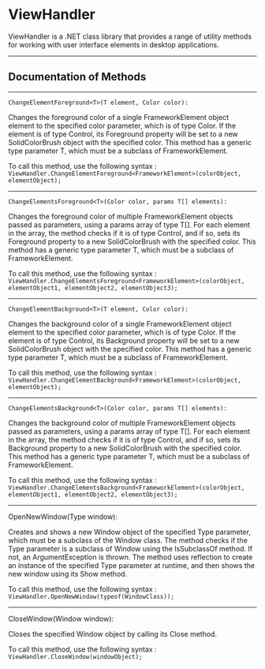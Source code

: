 # ViewHandler
 ViewHandler is a .NET class library that provides a range of utility methods for working with user interface elements in desktop applications.


-----------------------------------------------------------------------------------------------------------------------------------------------------------------------
## Documentation of Methods
-----------------------------------------------------------------------------------------------------------------------------------------------------------------------

``ChangeElementForeground<T>(T element, Color color):``

Changes the foreground color of a single FrameworkElement object element to the specified color parameter, which is of type Color. If the element is of type Control, its Foreground property will be set to a new SolidColorBrush object with the specified color. This method has a generic type parameter T, which must be a subclass of FrameworkElement.

To call this method, use the following syntax : ``ViewHandler.ChangeElementForeground<FrameworkElement>(colorObject, elementObject);``

-----------------------------------------------------------------------------------------------------------------------------------------------------------------------

``ChangeElementsForeground<T>(Color color, params T[] elements): ``

Changes the foreground color of multiple FrameworkElement objects passed as parameters, using a params array of type T[]. For each element in the array, the method checks if it is of type Control, and if so, sets its Foreground property to a new SolidColorBrush with the specified color. This method has a generic type parameter T, which must be a subclass of FrameworkElement.

To call this method, use the following syntax : ``ViewHandler.ChangeElementsForeground<FrameworkElement>(colorObject, elementObject1, elementObject2, elementObject3);``

-----------------------------------------------------------------------------------------------------------------------------------------------------------------------
``ChangeElementBackground<T>(T element, Color color): ``

Changes the background color of a single FrameworkElement object element to the specified color parameter, which is of type Color. If the element is of type Control, its Background property will be set to a new SolidColorBrush object with the specified color. This method has a generic type parameter T, which must be a subclass of FrameworkElement.

To call this method, use the following syntax :`` ViewHandler.ChangeElementBackground<FrameworkElement>(colorObject, elementObject);``

-----------------------------------------------------------------------------------------------------------------------------------------------------------------------

``ChangeElementsBackground<T>(Color color, params T[] elements): ``

Changes the background color of multiple FrameworkElement objects passed as parameters, using a params array of type T[]. For each element in the array, the method checks if it is of type Control, and if so, sets its Background property to a new SolidColorBrush with the specified color. This method has a generic type parameter T, which must be a subclass of FrameworkElement.

To call this method, use the following syntax : ``ViewHandler.ChangeElementsBackground<FrameworkElement>(colorObject, elementObject1, elementObject2, elementObject3);``

-----------------------------------------------------------------------------------------------------------------------------------------------------------------------

OpenNewWindow(Type window): 

Creates and shows a new Window object of the specified Type parameter, which must be a subclass of the Window class. The method checks if the Type parameter is a subclass of Window using the IsSubclassOf method. If not, an ArgumentException is thrown. The method uses reflection to create an instance of the specified Type parameter at runtime, and then shows the new window using its Show method.

To call this method, use the following syntax : ``ViewHandler.OpenNewWindow(typeof(WindowClass));``

-----------------------------------------------------------------------------------------------------------------------------------------------------------------------

CloseWindow(Window window): 

Closes the specified Window object by calling its Close method.

To call this method, use the following syntax : ``ViewHandler.CloseWindow(windowObject);``
